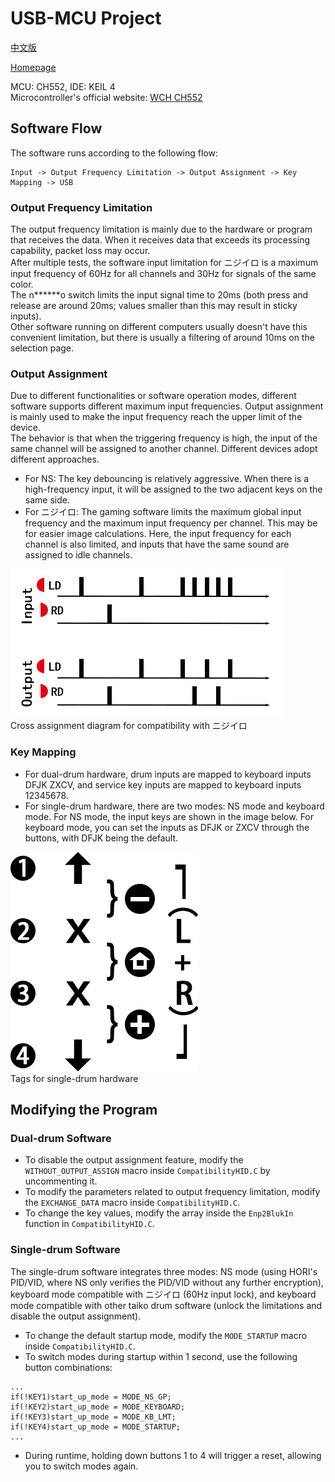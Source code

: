 # USB-MCU Project

[中文版](./README.md)  

[Homepage](../)  

MCU: CH552, IDE: KEIL 4  
Microcontroller's official website: [WCH CH552](https://www.wch.cn/products/CH552.html)  


## Software Flow
The software runs according to the following flow:

```
Input -> Output Frequency Limitation -> Output Assignment -> Key Mapping -> USB
```


### Output Frequency Limitation
The output frequency limitation is mainly due to the hardware or program that receives the data. When it receives data that exceeds its processing capability, packet loss may occur.  
After multiple tests, the software input limitation for ニジイロ is a maximum input frequency of 60Hz for all channels and 30Hz for signals of the same color.  
The n******o switch limits the input signal time to 20ms (both press and release are around 20ms; values smaller than this may result in sticky inputs).  
Other software running on different computers usually doesn't have this convenient limitation, but there is usually a filtering of around 10ms on the selection page.  


### Output Assignment
Due to different functionalities or software operation modes, different software supports different maximum input frequencies. Output assignment is mainly used to make the input frequency reach the upper limit of the device.  
The behavior is that when the triggering frequency is high, the input of the same channel will be assigned to another channel. Different devices adopt different approaches.  
- For NS: The key debouncing is relatively aggressive. When there is a high-frequency input, it will be assigned to the two adjacent keys on the same side.
- For ニジイロ: The gaming software limits the maximum global input frequency and the maximum input frequency per channel. This may be for easier image calculations. Here, the input frequency for each channel is also limited, and inputs that have the same sound are assigned to idle channels.

![Cross Assignment](./img/cross.png "Cross Assignment")  
Cross assignment diagram for compatibility with ニジイロ  


### Key Mapping
- For dual-drum hardware, drum inputs are mapped to keyboard inputs DFJK ZXCV, and service key inputs are mapped to keyboard inputs 12345678.
- For single-drum hardware, there are two modes: NS mode and keyboard mode. For NS mode, the input keys are shown in the image below. For keyboard mode, you can set the inputs as DFJK or ZXCV through the buttons, with DFJK being the default.

![Tags](./img/tag.png "Tags")  
Tags for single-drum hardware  


## Modifying the Program


### Dual-drum Software

- To disable the output assignment feature, modify the `WITHOUT_OUTPUT_ASSIGN` macro inside `CompatibilityHID.C` by uncommenting it.
- To modify the parameters related to output frequency limitation, modify the `EXCHANGE_DATA` macro inside `CompatibilityHID.C`.
- To change the key values, modify the array inside the `Enp2BlukIn` function in `CompatibilityHID.C`.


### Single-drum Software
The single-drum software integrates three modes: NS mode (using HORI's PID/VID, where NS only verifies the PID/VID without any further encryption), keyboard mode compatible with ニジイロ (60Hz input lock), and keyboard mode compatible with other taiko drum software (unlock the limitations and disable the output assignment).

- To change the default startup mode, modify the `MODE_STARTUP` macro inside `CompatibilityHID.C`.
- To switch modes during startup within 1 second, use the following button combinations:
```
...
if(!KEY1)start_up_mode = MODE_NS_GP;
if(!KEY2)start_up_mode = MODE_KEYBOARD;
if(!KEY3)start_up_mode = MODE_KB_LMT;
if(!KEY4)start_up_mode = MODE_STARTUP;
...
```
- During runtime, holding down buttons 1 to 4 will trigger a reset, allowing you to switch modes again.